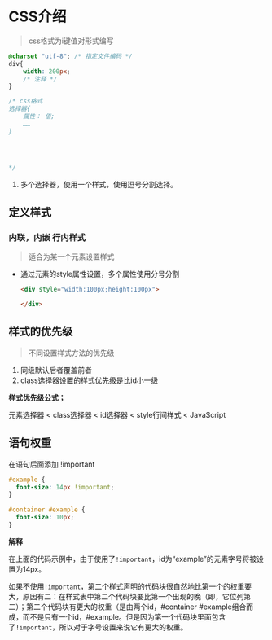 # CSS介绍

> css格式为i键值对形式编写

```css
@charset "utf-8"; /* 指定文件编码 */
div{
    width: 200px;
    /* 注释 */
}

/* css格式
选择器{
    属性： 值;
    ……
}




*/
```

1. 多个选择器，使用一个样式，使用逗号分割选择。



## 定义样式

### 内联，内嵌 行内样式

> 适合为某一个元素设置样式

- 通过元素的style属性设置，多个属性使用分号分割

  ```html
  <div style="width:100px;height:100px">
  
  </div>
  ```

## 样式的优先级

> 不同设置样式方法的优先级

1. 同级默认后者覆盖前者
2. class选择器设置的样式优先级是比id小一级

**样式优先级公式；**

元素选择器 < class选择器 < id选择器 < style行间样式 < JavaScript



## 语句权重

在语句后面添加 !important

```css
#example {
  font-size: 14px !important; 
}
 
#container #example {
  font-size: 10px;
}       
```

 **解释**

在上面的代码示例中，由于使用了`!important`，id为“example”的元素字号将被设置为14px。

如果不使用`!important`，第二个样式声明的代码块很自然地比第一个的权重要大，原因有二：在样式表中第二个代码块要比第一个出现的晚（即，它位列第二）；第二个代码块有更大的权重（是由两个id，#container #example组合而成，而不是只有一个id，#example。但是因为第一个代码块里面包含了`!important`，所以对于字号设置来说它有更大的权重。

